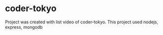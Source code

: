 # coder-tokyo
Project was created with list video of coder-tokyo. This project used nodejs, express, mongodb
